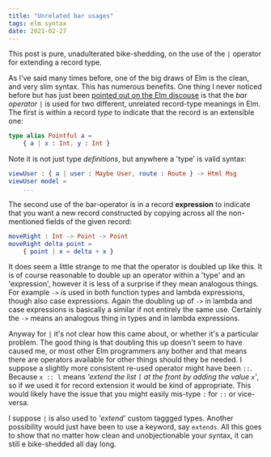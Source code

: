 ```yaml
---
title: "Unrelated bar usages"
tags: elm syntax
date: 2021-02-27
---
```


This post is pure, unadulterated bike-shedding, on the use of the `|` operator for extending a record type.

As I've said many times before, one of the big draws of Elm is the clean, and very slim syntax. This has numerous benefits. One thing I never noticed before but has just been [pointed out on the Elm discouse](https://discourse.elm-lang.org/t/pipe-operator-in-extensible-record-type/7012) is that the *bar operator* `|` is used for two different, unrelated record-type meanings in Elm. The first is within a record *type* to indicate that the record is an extensible one:

```elm
type alias Pointful a =
    { a | x : Int, y : Int }
```

Note it is not just type *definitions*, but anywhere a 'type' is valid syntax:

```elm
viewUser : { a | user : Maybe User, route : Route } -> Html Msg
viewUser model =
    ...
```

The second use of the bar-operator is in a record **expression** to indicate that  you want a new record constructed by copying across all the non-mentioned fields of the given record:

```elm
moveRight : Int -> Point -> Point
moveRight delta point =
    { point | x = delta + x }
```

It does seem a little strange to me that the operator is doubled up like this. It is of course reasonable to double up an operator within a 'type' and an 'expression', however it is less of a surprise if they mean analogous things. For example `->` is used in both function types and lambda expressions, though also case expressions. Again the doubling up of `->` in lambda and case expressions is basically a similar if not entirely the same use. Certainly the `->` means an analogous thing in types and in lambda expressions.

Anyway for `|` it's not clear how this came about, or whether it's a particular problem. The good thing is that doubling this up doesn't seem to have caused me, or most other Elm programmers any bother and that means there are operators available for other things should they be needed. I suppose a slightly more consistent re-used operator might have been `::`. Because `x :: l` means *'extend the list `l` at the front by adding the value `x`'*, so if we used it for record extension it would be kind of appropriate. This would likely have the issue that you might easily mis-type `:` for `::` or vice-versa.

I suppose `|` is also used to *'extend'* custom taggged types. Another possibility would just have been to use a keyword, say `extends`. All this goes to show that no matter how clean and unobjectionable your syntax, it can still e bike-shedded all day long.
